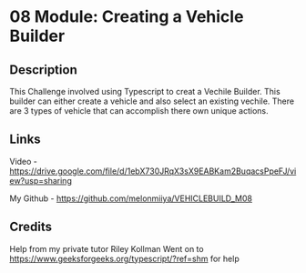 # 08 Module: Creating a Vehicle Builder

## Description

This Challenge involved using Typescript to creat a Vechile Builder. This builder can either create a vehicle and also select an existing vechile. There are 3 types of vehicle that can accomplish there own unique actions. 

## Links

Video - https://drive.google.com/file/d/1ebX730JRqX3sX9EABKam2BuqacsPpeFJ/view?usp=sharing

My Github - https://github.com/melonmiiya/VEHICLEBUILD_M08

## Credits

Help from my private tutor Riley Kollman 
Went on to https://www.geeksforgeeks.org/typescript/?ref=shm for help

